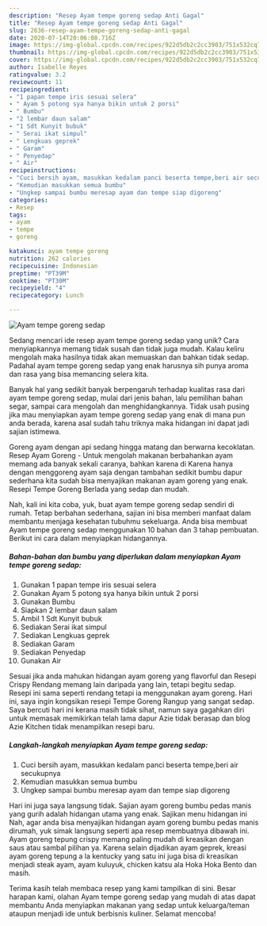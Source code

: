 ```yaml
---
description: "Resep Ayam tempe goreng sedap Anti Gagal"
title: "Resep Ayam tempe goreng sedap Anti Gagal"
slug: 2636-resep-ayam-tempe-goreng-sedap-anti-gagal
date: 2020-07-14T20:06:08.716Z
image: https://img-global.cpcdn.com/recipes/922d5db2c2cc3903/751x532cq70/ayam-tempe-goreng-sedap-foto-resep-utama.jpg
thumbnail: https://img-global.cpcdn.com/recipes/922d5db2c2cc3903/751x532cq70/ayam-tempe-goreng-sedap-foto-resep-utama.jpg
cover: https://img-global.cpcdn.com/recipes/922d5db2c2cc3903/751x532cq70/ayam-tempe-goreng-sedap-foto-resep-utama.jpg
author: Isabelle Reyes
ratingvalue: 3.2
reviewcount: 11
recipeingredient:
- "1 papan tempe iris sesuai selera"
- " Ayam 5 potong sya hanya bikin untuk 2 porsi"
- " Bumbu"
- "2 lembar daun salam"
- "1 Sdt Kunyit bubuk"
- " Serai ikat simpul"
- " Lengkuas geprek"
- " Garam"
- " Penyedap"
- " Air"
recipeinstructions:
- "Cuci bersih ayam, masukkan kedalam panci beserta tempe,beri air secukupnya"
- "Kemudian masukkan semua bumbu"
- "Ungkep sampai bumbu meresap ayam dan tempe siap digoreng"
categories:
- Resep
tags:
- ayam
- tempe
- goreng

katakunci: ayam tempe goreng 
nutrition: 262 calories
recipecuisine: Indonesian
preptime: "PT39M"
cooktime: "PT30M"
recipeyield: "4"
recipecategory: Lunch

---
```



![Ayam tempe goreng sedap](https://img-global.cpcdn.com/recipes/922d5db2c2cc3903/751x532cq70/ayam-tempe-goreng-sedap-foto-resep-utama.jpg)

Sedang mencari ide resep ayam tempe goreng sedap yang unik? Cara menyiapkannya memang tidak susah dan tidak juga mudah. Kalau keliru mengolah maka hasilnya tidak akan memuaskan dan bahkan tidak sedap. Padahal ayam tempe goreng sedap yang enak harusnya sih punya aroma dan rasa yang bisa memancing selera kita.

Banyak hal yang sedikit banyak berpengaruh terhadap kualitas rasa dari ayam tempe goreng sedap, mulai dari jenis bahan, lalu pemilihan bahan segar, sampai cara mengolah dan menghidangkannya. Tidak usah pusing jika mau menyiapkan ayam tempe goreng sedap yang enak di mana pun anda berada, karena asal sudah tahu triknya maka hidangan ini dapat jadi sajian istimewa.

Goreng ayam dengan api sedang hingga matang dan berwarna kecoklatan. Resep Ayam Goreng - Untuk mengolah makanan berbahankan ayam memang ada banyak sekali caranya, bahkan karena di Karena hanya dengan menggoreng ayam saja dengan tambahan sedikit bumbu dapur sederhana kita sudah bisa menyajikan makanan ayam goreng yang enak. Resepi Tempe Goreng Berlada yang sedap dan mudah.


Nah, kali ini kita coba, yuk, buat ayam tempe goreng sedap sendiri di rumah. Tetap berbahan sederhana, sajian ini bisa memberi manfaat dalam membantu menjaga kesehatan tubuhmu sekeluarga. Anda bisa membuat Ayam tempe goreng sedap menggunakan 10 bahan dan 3 tahap pembuatan. Berikut ini cara dalam menyiapkan hidangannya.

<!--inarticleads1-->

##### Bahan-bahan dan bumbu yang diperlukan dalam menyiapkan Ayam tempe goreng sedap:

1. Gunakan 1 papan tempe iris sesuai selera
1. Gunakan  Ayam 5 potong sya hanya bikin untuk 2 porsi
1. Gunakan  Bumbu
1. Siapkan 2 lembar daun salam
1. Ambil 1 Sdt Kunyit bubuk
1. Sediakan  Serai ikat simpul
1. Sediakan  Lengkuas geprek
1. Sediakan  Garam
1. Sediakan  Penyedap
1. Gunakan  Air


Sesuai jika anda mahukan hidangan ayam goreng yang flavorful dan Resepi Crispy Rendang memang lain daripada yang lain, tetapi begitu sedap. Resepi ini sama seperti rendang tetapi ia menggunakan ayam goreng. Hari ini, saya ingin kongsikan resepi Tempe Goreng Rangup yang sangat sedap. Saya bercuti hari ini kerana masih tidak sihat, namun saya gagahkan diri untuk memasak memikirkan telah lama dapur Azie tidak berasap dan blog Azie Kitchen tidak menampilkan resepi baru. 

<!--inarticleads2-->

##### Langkah-langkah menyiapkan Ayam tempe goreng sedap:

1. Cuci bersih ayam, masukkan kedalam panci beserta tempe,beri air secukupnya
1. Kemudian masukkan semua bumbu
1. Ungkep sampai bumbu meresap ayam dan tempe siap digoreng


Hari ini juga saya langsung tidak. Sajian ayam goreng bumbu pedas manis yang gurih adalah hidangan utama yang enak. Sajikan menu hidangan ini Nah, agar anda bisa menyajikan hidangan ayam goreng bumbu pedas manis dirumah, yuk simak langsung seperti apa resep membuatnya dibawah ini. Ayam goreng tepung crispy memang paling mudah di kreasikan dengan saus atau sambal pilihan ya. Karena selain dijadikan ayam geprek, kreasi ayam goreng tepung a la kentucky yang satu ini juga bisa di kreasikan menjadi steak ayam, ayam kuluyuk, chicken katsu ala Hoka Hoka Bento dan masih. 

Terima kasih telah membaca resep yang kami tampilkan di sini. Besar harapan kami, olahan Ayam tempe goreng sedap yang mudah di atas dapat membantu Anda menyiapkan makanan yang sedap untuk keluarga/teman ataupun menjadi ide untuk berbisnis kuliner. Selamat mencoba!
